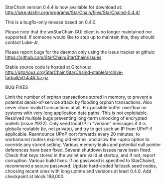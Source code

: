 StarChain version 0.4.4 is now available for download at:
http://luke.dashjr.org/programs/StarChain/files/StarChaind-0.4.4/

This is a bugfix-only release based on 0.4.0.

Please note that the wxStarChain GUI client is no longer maintained nor supported. If someone would like to step up to maintain this, they should contact Luke-Jr.

Please report bugs for the daemon only using the issue tracker at github:
https://github.com/StarChain/StarChain/issues

Stable source code is hosted at Gitorious:
http://gitorious.org/StarChain/StarChaind-stable/archive-tarball/v0.4.4#.tar.gz

BUG FIXES

Limit the number of orphan transactions stored in memory, to prevent a potential denial-of-service attack by flooding orphan transactions. Also never store invalid transactions at all.
Fix possible buffer overflow on systems with very long application data paths. This is not exploitable.
Resolved multiple bugs preventing long-term unlocking of encrypted wallets (issue #922).
Only send local IP in "version" messages if it is globally routable (ie, not private), and try to get such an IP from UPnP if applicable.
Reannounce UPnP port forwards every 20 minutes, to workaround routers expiring old entries, and allow the -upnp option to override any stored setting.
Various memory leaks and potential null pointer deferences have been
fixed.
Several shutdown issues have been fixed.
Check that keys stored in the wallet are valid at startup, and if not,
report corruption.
Various build fixes.
If no password is specified to StarChaind, recommend a secure password.
Update hard-coded fallback seed nodes, choosing recent ones with long uptime and versions at least 0.4.0.
Add checkpoint at block 168,000.

